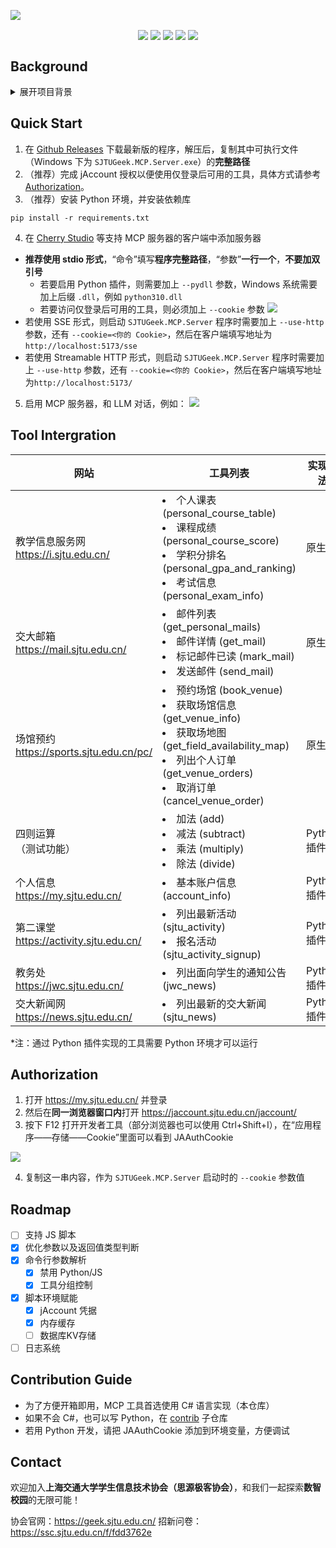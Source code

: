 ![](https://s2.loli.net/2025/06/10/osuhqI9dANimHDk.png)

<p align="center">
  <img align="center" src="https://img.shields.io/github/license/SJTU-Geek/sjtu-mcp-server" /> 
  <img align="center" src="https://img.shields.io/github/forks/SJTU-Geek/sjtu-mcp-server" /> 
  <img align="center" src="https://img.shields.io/github/stars/SJTU-Geek/sjtu-mcp-server" /> 
  <img align="center" src="https://img.shields.io/github/v/release/SJTU-Geek/sjtu-mcp-server?include_prereleases" /> 
  <img align="center" src="https://img.shields.io/github/downloads/SJTU-Geek/sjtu-mcp-server/total" />
</p>

## Background
<details>
<summary>展开项目背景</summary>
当前大语言模型领域正经历着关键的技术范式转型：一方面，**Scaling Law的边际效益显著放缓**，传统依赖数据规模与算力堆叠的路径已触及瓶颈。OpenAI联合创始人Ilya Sutskever指出，预训练时代的数据增长接近天花板，GPT系列模型的性能提升幅度明显减小，投入与回报的失衡迫使行业探索新方向。另一方面，**大模型的基础能力经过数年迭代已足够成熟**，推理成本大幅下降至“白菜价”，从“不够用”演变为“急需落地”，2025年被视为AI应用爆发的元年。

在此背景下，**Agent（智能体）成为公认的最佳应用形态**，其通过任务拆解、工具调用与自主决策的能力，将大模型从“对话工具”升级为“生产力引擎”，被视为通往AGI的必经之路。而**MCP协议（Model Context Protocol）的崛起**，则为Agent生态提供了关键基础设施。作为开源的标准化交互协议，MCP统一了大模型与外部工具、数据源的连接方式，解决了传统Function Call的碎片化问题，被类比为“AI领域的HTTP协议”。阿里云、OpenAI等巨头已全面集成MCP，其生态正以指数级扩张，成为Agent开发的事实标准。

在此趋势下，本项目**基于MCP协议构建校园服务Agent**，通过标准化接口将大模型与校园信息系统（如课表查询、图书馆预约、成绩分析等）深度对接，用户仅需自然语言指令即可完成复杂操作。这一设计将分散的校园服务整合为统一的AI交互入口，既保障了数据安全与本地化部署需求，又通过MCP的开放性降低了开发门槛，为大模型在教育场景的落地提供了轻量化解决方案。
</details>


## Quick Start
1. 在 [Github Releases](https://github.com/SJTU-Geek/sjtu-mcp-server/releases) 下载最新版的程序，解压后，复制其中可执行文件（Windows 下为 `SJTUGeek.MCP.Server.exe`）的**完整路径**
2. （推荐）完成 jAccount 授权以便使用仅登录后可用的工具，具体方式请参考 [Authorization](#authorization)。
3. （推荐）安装 Python 环境，并安装依赖库
```
pip install -r requirements.txt
```
4. 在 [Cherry Studio](https://github.com/CherryHQ/cherry-studio/) 等支持 MCP 服务器的客户端中添加服务器
  - **推荐使用 stdio 形式**，“命令”填写**程序完整路径**，“参数”**一行一个**，**不要加双引号**
    - 若要启用 Python 插件，则需要加上 `--pydll` 参数，Windows 系统需要加上后缀 `.dll`，例如 `python310.dll`
    - 若要访问仅登录后可用的工具，则必须加上 `--cookie` 参数
  ![](https://s2.loli.net/2025/06/10/KonFxkgbX7jMePY.png)
  - 若使用 SSE 形式，则启动 `SJTUGeek.MCP.Server` 程序时需要加上 `--use-http` 参数，还有 `--cookie=<你的 Cookie>`，然后在客户端填写地址为 `http://localhost:5173/sse`
  - 若使用 Streamable HTTP 形式，则启动 `SJTUGeek.MCP.Server` 程序时需要加上 `--use-http` 参数，还有 `--cookie=<你的 Cookie>`，然后在客户端填写地址为`http://localhost:5173/`

5. 启用 MCP 服务器，和 LLM 对话，例如：
![](https://s2.loli.net/2025/06/10/GIBeTKcy3jrifq4.png)

## Tool Intergration
|网站|工具列表|实现方法|
|---|------|-------|
|教学信息服务网<br/> https://i.sjtu.edu.cn/ |<li>个人课表 (personal_course_table)</li><li>课程成绩 (personal_course_score)</li><li>学积分排名 (personal_gpa_and_ranking)</li><li>考试信息 (personal_exam_info)</li>|原生|
|交大邮箱<br/> https://mail.sjtu.edu.cn/ |<li>邮件列表 (get_personal_mails)</li><li>邮件详情 (get_mail)</li><li>标记邮件已读 (mark_mail)</li><li>发送邮件 (send_mail)</li>|原生|
|场馆预约<br/> https://sports.sjtu.edu.cn/pc/ |<li>预约场馆 (book_venue)</li><li>获取场馆信息 (get_venue_info)</li><li>获取场地图 (get_field_availability_map)</li><li>列出个人订单 (get_venue_orders)</li><li>取消订单 (cancel_venue_order)</li>|原生|
|四则运算<br/> （测试功能） |<li>加法 (add)</li><li>减法 (subtract)</li><li>乘法 (multiply)</li><li>除法 (divide)</li>|Python 插件|
|个人信息<br/> https://my.sjtu.edu.cn/ |<li>基本账户信息 (account_info)</li>|Python 插件|
|第二课堂<br/> https://activity.sjtu.edu.cn/ |<li>列出最新活动 (sjtu_activity)</li><li>报名活动 (sjtu_activity_signup)</li>|Python 插件|
|教务处<br/> https://jwc.sjtu.edu.cn/ |<li>列出面向学生的通知公告 (jwc_news)</li>|Python 插件|
|交大新闻网<br/> https://news.sjtu.edu.cn/ |<li>列出最新的交大新闻 (sjtu_news)</li>|Python 插件|

\*注：通过 Python 插件实现的工具需要 Python 环境才可以运行

## Authorization
1. 打开 https://my.sjtu.edu.cn/ 并登录
2. 然后在**同一浏览器窗口内**打开 https://jaccount.sjtu.edu.cn/jaccount/
3. 按下 F12 打开开发者工具（部分浏览器也可以使用 Ctrl+Shift+I），在“应用程序——存储——Cookie”里面可以看到 JAAuthCookie

![](https://s2.loli.net/2025/02/25/jZwpTbMv7yBDzUC.png)

4. 复制这一串内容，作为 `SJTUGeek.MCP.Server` 启动时的 `--cookie` 参数值

## Roadmap
- [ ] 支持 JS 脚本
- [x] 优化参数以及返回值类型判断
- [x] 命令行参数解析
  - [x] 禁用 Python/JS
  - [x] 工具分组控制
- [x] 脚本环境赋能
  - [x] jAccount 凭据
  - [x] 内存缓存
  - [ ] 数据库KV存储
- [ ] 日志系统

## Contribution Guide
- 为了方便开箱即用，MCP 工具首选使用 C# 语言实现（本仓库）
- 如果不会 C#，也可以写 Python，在 [contrib](https://github.com/SJTU-Geek/sjtu-mcp-contrib) 子仓库
- 若用 Python 开发，请把 JAAuthCookie 添加到环境变量，方便调试

## Contact
欢迎加入**上海交通大学学生信息技术协会（思源极客协会）**，和我们一起探索**数智校园**的无限可能！

协会官网：https://geek.sjtu.edu.cn/
招新问卷：https://ssc.sjtu.edu.cn/f/fdd3762e